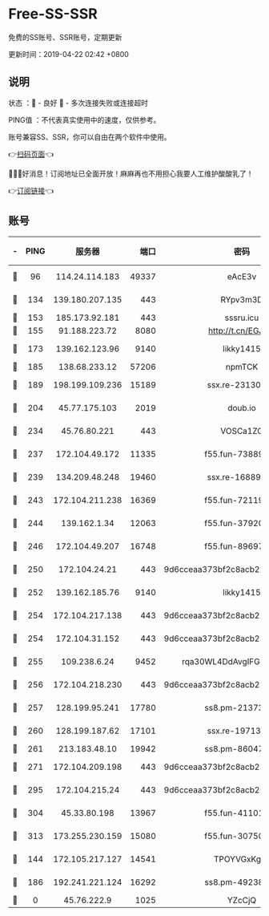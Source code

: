 # Free-SS-SSR

免费的SS账号、SSR账号，定期更新

更新时间：2019-04-22 02:42 +0800

## 说明

状态     ：🙂 - 良好 🙁 - 多次连接失败或连接超时

PING值   ：不代表真实使用中的速度，仅供参考。

账号兼容SS、SSR，你可以自由在两个软件中使用。

👉[扫码页面](https://liesauer.github.io/Free-SS-SSR/)👈

🎉🎉🎉好消息！订阅地址已全面开放！麻麻再也不用担心我要人工维护酸酸乳了！

👉[订阅链接](https://www.liesauer.net/yogurt/subscribe?ACCESS_TOKEN=DAYxR3mMaZAsaqUb)👈

## 账号

|-|PING|服务器|端口|密码|加密方式|区域|
|:----:|:----:|:-----:|-----:|:----:|:----:|:----:|
|🙂|96|114.24.114.183|49337|eAcE3v|chacha20-ietf|TW|
|🙂|134|139.180.207.135|443|RYpv3m3D|aes-256-cfb|JP|
|🙂|153|185.173.92.181|443|sssru.icu|rc4-md5|RU|
|🙂|155|91.188.223.72|8080|http://t.cn/EGJIyrl|rc4-md5|RU|
|🙂|173|139.162.123.96|9140|likky1415|aes-256-cfb|JP|
|🙂|185|138.68.233.12|57206|npmTCK|rc4-md5|US|
|🙂|189|198.199.109.236|15189|ssx.re-23130260|aes-256-cfb|US|
|🙂|204|45.77.175.103|2019|doub.io|aes-128-ctr|SG|
|🙂|234|45.76.80.221|443|VOSCa1ZG|aes-256-cfb|DE|
|🙂|237|172.104.49.172|11335|f55.fun-73889374|aes-256-cfb|SG|
|🙂|239|134.209.48.248|19460|ssx.re-16889161|aes-256-cfb|US|
|🙂|243|172.104.211.238|16369|f55.fun-72119461|aes-256-cfb|US|
|🙂|244|139.162.1.34|12063|f55.fun-37920172|aes-256-cfb|SG|
|🙂|246|172.104.49.207|16748|f55.fun-89697299|aes-256-cfb|SG|
|🙂|250|172.104.24.21|443|9d6cceaa373bf2c8acb22e60b6a58be6|aes-256-cfb|US|
|🙂|252|139.162.185.76|9140|likky1415|aes-256-cfb|DE|
|🙂|254|172.104.217.138|443|9d6cceaa373bf2c8acb22e60b6a58be6|aes-256-cfb|US|
|🙂|254|172.104.31.152|443|9d6cceaa373bf2c8acb22e60b6a58be6|aes-256-cfb|US|
|🙂|255|109.238.6.24|9452|rqa30WL4DdAvgIFG6Fs3znzTa|aes-256-cfb|FR|
|🙂|256|172.104.218.230|443|9d6cceaa373bf2c8acb22e60b6a58be6|aes-256-cfb|US|
|🙂|257|128.199.95.241|17780|ss8.pm-21373511|aes-256-cfb|SG|
|🙂|260|128.199.187.62|17101|ssx.re-19713443|aes-256-cfb|SG|
|🙂|261|213.183.48.10|19942|ss8.pm-86047408|rc4-md5|RU|
|🙂|271|172.104.209.198|443|9d6cceaa373bf2c8acb22e60b6a58be6|aes-256-cfb|US|
|🙂|295|172.104.215.24|443|9d6cceaa373bf2c8acb22e60b6a58be6|aes-256-cfb|US|
|🙂|304|45.33.80.198|13967|f55.fun-41101289|aes-256-cfb|US|
|🙂|313|173.255.230.159|15080|f55.fun-30750551|aes-256-cfb|US|
|🙂|144|172.105.217.127|14541|TPOYVGxKglpi|aes-256-cfb|JP|
|🙂|186|192.241.221.124|16292|ss8.pm-49238822|aes-256-cfb|US|
|🙁|0|45.76.222.9|1025|YZcCjQ|rc4-md5|JP|
